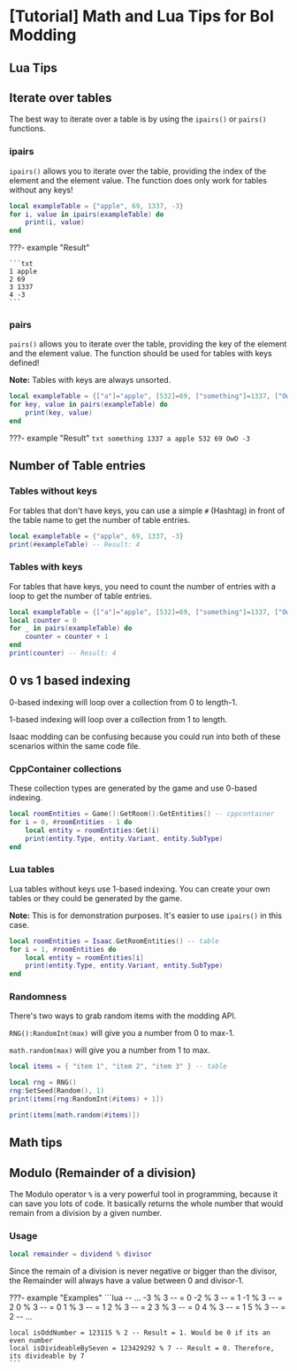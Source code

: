 # [Tutorial] Math and Lua Tips for BoI Modding

## Lua Tips

## Iterate over tables
The best way to iterate over a table is by using the `ipairs()` or `pairs()` functions.

### ipairs
`ipairs()` allows you to iterate over the table, providing the index of the element and the element value. The function does only work for tables without any keys!

```lua
local exampleTable = {"apple", 69, 1337, -3}
for i, value in ipairs(exampleTable) do
    print(i, value)
end
```

???- example "Result"

    ```txt
    1 apple
    2 69
    3 1337
    4 -3
    ```

### pairs
`pairs()` allows you to iterate over the table, providing the key of the element and the element value. The function should be used for tables with keys defined!

**Note:** Tables with keys are always unsorted.

```lua
local exampleTable = {["a"]="apple", [532]=69, ["something"]=1337, ["OwO"]=-3}
for key, value in pairs(exampleTable) do
    print(key, value)
end
```

???- example "Result"
    ```txt
    something 1337
    a apple
    532 69
    OwO -3
    ```

## Number of Table entries

### Tables without keys
For tables that don't have keys, you can use a simple `#` (Hashtag) in front of the table name to get the number of table entries.
```lua
local exampleTable = {"apple", 69, 1337, -3}
print(#exampleTable) -- Result: 4
```

### Tables with keys
For tables that have keys, you need to count the number of entries with a loop to get the number of table entries.
```lua
local exampleTable = {["a"]="apple", [532]=69, ["something"]=1337, ["OwO"]=-3}
local counter = 0
for _ in pairs(exampleTable) do
    counter = counter + 1
end
print(counter) -- Result: 4
```

## 0 vs 1 based indexing
0-based indexing will loop over a collection from 0 to length-1.

1-based indexing will loop over a collection from 1 to length.

Isaac modding can be confusing because you could run into both of these scenarios within the same code file.

### CppContainer collections
These collection types are generated by the game and use 0-based indexing.

```lua
local roomEntities = Game():GetRoom():GetEntities() -- cppcontainer
for i = 0, #roomEntities - 1 do
    local entity = roomEntities:Get(i)
    print(entity.Type, entity.Variant, entity.SubType)
end
```

### Lua tables
Lua tables without keys use 1-based indexing. You can create your own tables or they could be generated by the game.

**Note:** This is for demonstration purposes. It's easier to use `ipairs()` in this case.

```lua
local roomEntities = Isaac.GetRoomEntities() -- table
for i = 1, #roomEntities do
    local entity = roomEntities[i]
    print(entity.Type, entity.Variant, entity.SubType)
end
```

### Randomness
There's two ways to grab random items with the modding API.

`RNG():RandomInt(max)` will give you a number from 0 to max-1.

`math.random(max)` will give you a number from 1 to max.

```lua
local items = { "item 1", "item 2", "item 3" } -- table

local rng = RNG()
rng:SetSeed(Random(), 1)
print(items[rng:RandomInt(#items) + 1])

print(items[math.random(#items)])
```




## Math tips

## Modulo (Remainder of a division)
The Modulo operator `%` is a very powerful tool in programming, because it can save you lots of code. It basically returns the whole number that would remain from a division by a given number.

### Usage
```lua
local remainder = dividend % divisor
```
Since the remain of a division is never negative or bigger than the divisor, the Remainder will always have a value between 0 and divisor-1.

???- example "Examples"
    ```lua
    -- ...
    -3 % 3 -- = 0
    -2 % 3 -- = 1
    -1 % 3 -- = 2
    0 % 3 -- = 0
    1 % 3 -- = 1
    2 % 3 -- = 2
    3 % 3 -- = 0
    4 % 3 -- = 1
    5 % 3 -- = 2
    -- ...

    local isOddNumber = 123115 % 2 -- Result = 1. Would be 0 if its an even number
    local isDivideableBySeven = 123429292 % 7 -- Result = 0. Therefore, its divideable by 7
    ```

